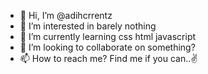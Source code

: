 - 👋 Hi, I’m @adihcrrentz
- 👀 I’m interested in barely nothing
- 🌱 I’m currently learning css html javascript 
- 💞️ I’m looking to collaborate on something?
- 📫 How to reach me? Find me if you can..✌️

<!---
adihcrrentz/adihcrrentz is a ✨ special ✨ repository because its `README.md` (this file) appears on your GitHub profile.
You can click the Preview link to take a look at your changes.
--->

